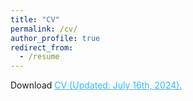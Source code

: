 ```yaml
---
title: "CV"
permalink: /cv/
author_profile: true
redirect_from:
  - /resume
---
```



  Download <a href="https://github.com/mboundordiouf/My_CV/blob/main/CV_Mboundor_DIOUF.pdf" target="_blank" style="color:#33b8ff;">CV (Updated: July 16th, 2024).

